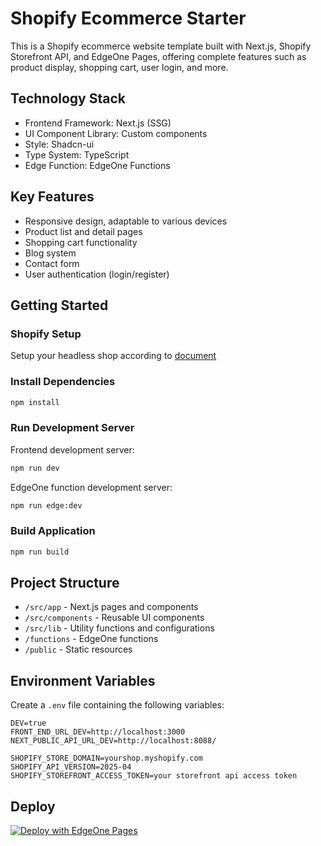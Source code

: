 # Shopify Ecommerce Starter

This is a Shopify ecommerce website template built with Next.js, Shopify Storefront API, and EdgeOne Pages, offering complete features such as product display, shopping cart, user login, and more.

## Technology Stack
- Frontend Framework: Next.js (SSG)
- UI Component Library: Custom components
- Style: Shadcn-ui
- Type System: TypeScript
- Edge Function: EdgeOne Functions

## Key Features

- Responsive design, adaptable to various devices
- Product list and detail pages
- Shopping cart functionality
- Blog system
- Contact form
- User authentication (login/register)

## Getting Started

### Shopify Setup
Setup your headless shop according to [document](https://edgeone.ai/document/178987340165009408)

### Install Dependencies

```bash
npm install
```

### Run Development Server

Frontend development server:

```bash
npm run dev
```

EdgeOne function development server:

```bash
npm run edge:dev
```

### Build Application

```bash
npm run build
```

## Project Structure

- `/src/app` - Next.js pages and components
- `/src/components` - Reusable UI components
- `/src/lib` - Utility functions and configurations
- `/functions` - EdgeOne functions
- `/public` - Static resources

## Environment Variables

Create a `.env` file containing the following variables:

```
DEV=true
FRONT_END_URL_DEV=http://localhost:3000
NEXT_PUBLIC_API_URL_DEV=http://localhost:8088/

SHOPIFY_STORE_DOMAIN=yourshop.myshopify.com
SHOPIFY_API_VERSION=2025-04
SHOPIFY_STOREFRONT_ACCESS_TOKEN=your storefront api access token
```

## Deploy
[![Deploy with EdgeOne Pages](https://cdnstatic.tencentcs.com/edgeone/pages/deploy.svg)](https://edgeone.ai/pages/new?template=shopify-ecommerce-starter)
